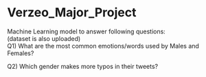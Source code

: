 # Verzeo_Major_Project
Machine Learning model to answer following questions: </br>
(dataset is also uploaded)</br>
Q1) What are the most common emotions/words used by Males and Females? </br>
	
Q2) Which gender makes more typos in their tweets?
	
